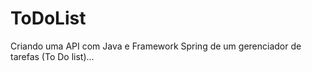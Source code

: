 # ToDoList
 Criando uma API com Java e Framework Spring de um gerenciador de tarefas (To Do list)...
